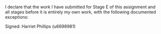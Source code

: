 I declare that the work I have submitted for Stage E of this assignment and all stages before it is entirely my own work, with the
following documented exceptions:

Signed: Harriet Phillips (u6698981)
